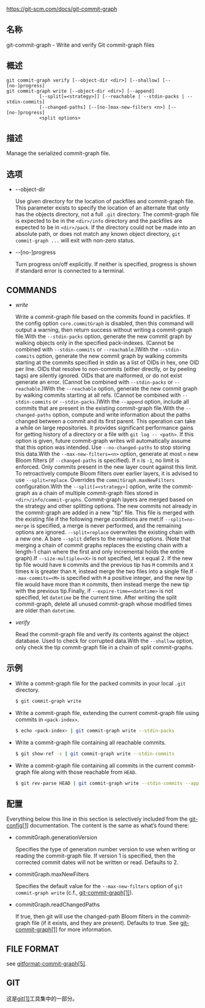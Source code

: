 https://git-scm.com/docs/git-commit-graph

## 名称

git-commit-graph - Write and verify Git commit-graph files

## 概述

```
git commit-graph verify [--object-dir <dir>] [--shallow] [--[no-]progress]
git commit-graph write [--object-dir <dir>] [--append]
			[--split[=<strategy>]] [--reachable | --stdin-packs | --stdin-commits]
			[--changed-paths] [--[no-]max-new-filters <n>] [--[no-]progress]
			<split options>
```

## 描述

Manage the serialized commit-graph file.

## 选项

- --object-dir

  Use given directory for the location of packfiles and commit-graph file. This parameter exists to specify the location of an alternate that only has the objects directory, not a full `.git` directory. The commit-graph file is expected to be in the `<dir>/info` directory and the packfiles are expected to be in `<dir>/pack`. If the directory could not be made into an absolute path, or does not match any known object directory, `git commit-graph ...` will exit with non-zero status.

- --[no-]progress

  Turn progress on/off explicitly. If neither is specified, progress is shown if standard error is connected to a terminal.

## COMMANDS

- *write*

  Write a commit-graph file based on the commits found in packfiles. If the config option `core.commitGraph` is disabled, then this command will output a warning, then return success without writing a commit-graph file.With the `--stdin-packs` option, generate the new commit graph by walking objects only in the specified pack-indexes. (Cannot be combined with `--stdin-commits` or `--reachable`.)With the `--stdin-commits` option, generate the new commit graph by walking commits starting at the commits specified in stdin as a list of OIDs in hex, one OID per line. OIDs that resolve to non-commits (either directly, or by peeling tags) are silently ignored. OIDs that are malformed, or do not exist generate an error. (Cannot be combined with `--stdin-packs` or `--reachable`.)With the `--reachable` option, generate the new commit graph by walking commits starting at all refs. (Cannot be combined with `--stdin-commits` or `--stdin-packs`.)With the `--append` option, include all commits that are present in the existing commit-graph file.With the `--changed-paths` option, compute and write information about the paths changed between a commit and its first parent. This operation can take a while on large repositories. It provides significant performance gains for getting history of a directory or a file with `git log -- <path>`. If this option is given, future commit-graph writes will automatically assume that this option was intended. Use `--no-changed-paths` to stop storing this data.With the `--max-new-filters=<n>` option, generate at most `n` new Bloom filters (if `--changed-paths` is specified). If `n` is `-1`, no limit is enforced. Only commits present in the new layer count against this limit. To retroactively compute Bloom filters over earlier layers, it is advised to use `--split=replace`. Overrides the `commitGraph.maxNewFilters` configuration.With the `--split[=<strategy>]` option, write the commit-graph as a chain of multiple commit-graph files stored in `<dir>/info/commit-graphs`. Commit-graph layers are merged based on the strategy and other splitting options. The new commits not already in the commit-graph are added in a new "tip" file. This file is merged with the existing file if the following merge conditions are met:If `--split=no-merge` is specified, a merge is never performed, and the remaining options are ignored. `--split=replace` overwrites the existing chain with a new one. A bare `--split` defers to the remaining options. (Note that merging a chain of commit graphs replaces the existing chain with a length-1 chain where the first and only incremental holds the entire graph).If `--size-multiple=<X>` is not specified, let `X` equal 2. If the new tip file would have `N` commits and the previous tip has `M` commits and `X` times `N` is greater than `M`, instead merge the two files into a single file.If `--max-commits=<M>` is specified with `M` a positive integer, and the new tip file would have more than `M` commits, then instead merge the new tip with the previous tip.Finally, if `--expire-time=<datetime>` is not specified, let `datetime` be the current time. After writing the split commit-graph, delete all unused commit-graph whose modified times are older than `datetime`.

- *verify*

  Read the commit-graph file and verify its contents against the object database. Used to check for corrupted data.With the `--shallow` option, only check the tip commit-graph file in a chain of split commit-graphs.

## 示例

- Write a commit-graph file for the packed commits in your local `.git` directory.

  ``` bash
  $ git commit-graph write
  ```

- Write a commit-graph file, extending the current commit-graph file using commits in `<pack-index>`.

  ``` bash
  $ echo <pack-index> | git commit-graph write --stdin-packs
  ```

- Write a commit-graph file containing all reachable commits.

  ``` bash
  $ git show-ref -s | git commit-graph write --stdin-commits
  ```

- Write a commit-graph file containing all commits in the current commit-graph file along with those reachable from `HEAD`.

  ``` bash
  $ git rev-parse HEAD | git commit-graph write --stdin-commits --append
  ```

## 配置

Everything below this line in this section is selectively included from the [git-config[1]](../git-config) documentation. The content is the same as what’s found there:

- commitGraph.generationVersion

  Specifies the type of generation number version to use when writing or reading the commit-graph file. If version 1 is specified, then the corrected commit dates will not be written or read. Defaults to 2.

- commitGraph.maxNewFilters

  Specifies the default value for the `--max-new-filters` option of `git commit-graph write` (c.f., [git-commit-graph[1]](../git-commit-graph)).

- commitGraph.readChangedPaths

  If true, then git will use the changed-path Bloom filters in the commit-graph file (if it exists, and they are present). Defaults to true. See [git-commit-graph[1]](../git-commit-graph) for more information.

## FILE FORMAT

see [gitformat-commit-graph[5]](../../5/gitformat-commit-graph).

## GIT

  这是[git[1]](../../Git)工具集中的一部分。